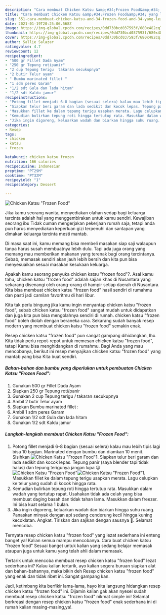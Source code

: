 ```yaml
---
description: "Cara membuat Chicken Katsu &amp;#34;Frozen Food&amp;#34; yang lezat dan Mudah Dibuat"
title: "Cara membuat Chicken Katsu &amp;#34;Frozen Food&amp;#34; yang lezat dan Mudah Dibuat"
slug: 551-cara-membuat-chicken-katsu-and-34-frozen-food-and-34-yang-lezat-dan-mudah-dibuat
date: 2021-01-19T20:25:06.568Z
image: https://img-global.cpcdn.com/recipes/0dd730bcd037593f/680x482cq70/chicken-katsu-frozen-food-foto-resep-utama.jpg
thumbnail: https://img-global.cpcdn.com/recipes/0dd730bcd037593f/680x482cq70/chicken-katsu-frozen-food-foto-resep-utama.jpg
cover: https://img-global.cpcdn.com/recipes/0dd730bcd037593f/680x482cq70/chicken-katsu-frozen-food-foto-resep-utama.jpg
author: Sallie Salazar
ratingvalue: 4.7
reviewcount: 12
recipeingredient:
- "500 gr Fillet Dada Ayam"
- "250 gr Tepung rotipanir"
- "2 cup Tepung terigu  takaran secukupnya"
- "2 butir Telur ayam"
- " Bumbu marinated fillet "
- "1 sdm peres Garam"
- "1/2 sdt Gula dan lada hitam"
- "1/2 sdt Kaldu jamur"
recipeinstructions:
- "Potong fillet menjadi 6-8 bagian (sesuai selera) kalau mau lebih tipis lagi bisa 10 bagian. Marinated dengan bumbu dan diamkan 10 menit. Sisihkan"
- "Siapkan telur beri garam dan lada sedikit dan kocok lepas. Tepung panir (saya blender tapi tidak halus) dan tepung terigunya jangan lupa 😉"
- "Masukkan fillet ke dalam tepung terigu usapkan merata. Lagu celupkan ke telur yang sudah di kocok hingga rata."
- "Kemudian bulirkan tepung roti hingga tertutup rata. Masukkan dalam wadah yang tertutup rapat. Usahakan tidak ada celah yang bisa membuat daging basah dan tidak tahan lama. Masukkan dalam freezer. Ini bisa kuat selama 1 bulan."
- "Jika ingin digoreng, keluarkan wadah dan biarkan hingga suhu ruang. Panaskan minyak dengan api sedang cenderung kecil hingga kuning kecoklatan. Angkat. Tiriskan dan sajikan dengan sausnya 🙂. Selamat mencoba."
categories:
- Resep
tags:
- chicken
- katsu
- frozen

katakunci: chicken katsu frozen 
nutrition: 166 calories
recipecuisine: Indonesian
preptime: "PT29M"
cooktime: "PT32M"
recipeyield: "1"
recipecategory: Dessert

---
```



![Chicken Katsu &#34;Frozen Food&#34;](https://img-global.cpcdn.com/recipes/0dd730bcd037593f/680x482cq70/chicken-katsu-frozen-food-foto-resep-utama.jpg)

Jika kamu seorang wanita, menyediakan olahan sedap bagi keluarga tercinta adalah hal yang menggembirakan untuk kamu sendiri. Kewajiban seorang ibu Tidak cuman mengerjakan pekerjaan rumah saja, tetapi anda pun harus menyediakan keperluan gizi terpenuhi dan santapan yang dimakan keluarga tercinta mesti mantab.

Di masa  saat ini, kamu memang bisa membeli masakan siap saji walaupun tanpa harus susah membuatnya lebih dulu. Tapi ada juga orang yang memang mau memberikan makanan yang terenak bagi orang tercintanya. Sebab, memasak sendiri akan jauh lebih bersih dan kita pun bisa menyesuaikan sesuai masakan kesukaan keluarga. 



Apakah kamu seorang penyuka chicken katsu &#34;frozen food&#34;?. Asal kamu tahu, chicken katsu &#34;frozen food&#34; adalah sajian khas di Nusantara yang sekarang disenangi oleh orang-orang di hampir setiap daerah di Nusantara. Kita bisa membuat chicken katsu &#34;frozen food&#34; hasil sendiri di rumahmu dan pasti jadi camilan favoritmu di hari libur.

Kita tak perlu bingung jika kamu ingin menyantap chicken katsu &#34;frozen food&#34;, sebab chicken katsu &#34;frozen food&#34; sangat mudah untuk didapatkan dan juga kita pun bisa mengolahnya sendiri di rumah. chicken katsu &#34;frozen food&#34; boleh diolah dengan beraneka cara. Sekarang sudah banyak resep modern yang membuat chicken katsu &#34;frozen food&#34; semakin enak.

Resep chicken katsu &#34;frozen food&#34; pun sangat gampang dihidangkan, lho. Kita tidak perlu repot-repot untuk memesan chicken katsu &#34;frozen food&#34;, tetapi Kamu bisa menghidangkan di rumahmu. Bagi Anda yang mau mencobanya, berikut ini resep menyajikan chicken katsu &#34;frozen food&#34; yang mantab yang bisa Kita buat sendiri.

<!--inarticleads1-->

##### Bahan-bahan dan bumbu yang diperlukan untuk pembuatan Chicken Katsu &#34;Frozen Food&#34;:

1. Gunakan 500 gr Fillet Dada Ayam
1. Siapkan 250 gr Tepung roti/panir
1. Gunakan 2 cup Tepung terigu / takaran secukupnya
1. Ambil 2 butir Telur ayam
1. Siapkan  Bumbu marinated fillet :
1. Ambil 1 sdm peres Garam
1. Gunakan 1/2 sdt Gula dan lada hitam
1. Gunakan 1/2 sdt Kaldu jamur




<!--inarticleads2-->

##### Langkah-langkah membuat Chicken Katsu &#34;Frozen Food&#34;:

1. Potong fillet menjadi 6-8 bagian (sesuai selera) kalau mau lebih tipis lagi bisa 10 bagian. Marinated dengan bumbu dan diamkan 10 menit. Sisihkan
<img src="https://img-global.cpcdn.com/steps/d7976e8983ccf51c/160x128cq70/chicken-katsu-frozen-food-langkah-memasak-1-foto.jpg" alt="Chicken Katsu &#34;Frozen Food&#34;">1. Siapkan telur beri garam dan lada sedikit dan kocok lepas. Tepung panir (saya blender tapi tidak halus) dan tepung terigunya jangan lupa 😉
<img src="https://img-global.cpcdn.com/steps/bd956ea1b0120f1c/160x128cq70/chicken-katsu-frozen-food-langkah-memasak-2-foto.jpg" alt="Chicken Katsu &#34;Frozen Food&#34;"><img src="https://img-global.cpcdn.com/steps/8054941899641e01/160x128cq70/chicken-katsu-frozen-food-langkah-memasak-2-foto.jpg" alt="Chicken Katsu &#34;Frozen Food&#34;">1. Masukkan fillet ke dalam tepung terigu usapkan merata. Lagu celupkan ke telur yang sudah di kocok hingga rata.
1. Kemudian bulirkan tepung roti hingga tertutup rata. Masukkan dalam wadah yang tertutup rapat. Usahakan tidak ada celah yang bisa membuat daging basah dan tidak tahan lama. Masukkan dalam freezer. Ini bisa kuat selama 1 bulan.
1. Jika ingin digoreng, keluarkan wadah dan biarkan hingga suhu ruang. Panaskan minyak dengan api sedang cenderung kecil hingga kuning kecoklatan. Angkat. Tiriskan dan sajikan dengan sausnya 🙂. Selamat mencoba.




Ternyata resep chicken katsu &#34;frozen food&#34; yang lezat sederhana ini enteng banget ya! Kalian semua mampu mencobanya. Cara buat chicken katsu &#34;frozen food&#34; Sesuai banget untuk kalian yang sedang belajar memasak ataupun juga untuk kamu yang telah ahli dalam memasak.

Tertarik untuk mencoba membuat resep chicken katsu &#34;frozen food&#34; lezat sederhana ini? Kalau kalian tertarik, ayo kalian segera buruan siapkan alat dan bahan-bahannya, maka bikin deh Resep chicken katsu &#34;frozen food&#34; yang enak dan tidak ribet ini. Sangat gampang kan. 

Jadi, ketimbang kita berfikir lama-lama, hayo kita langsung hidangkan resep chicken katsu &#34;frozen food&#34; ini. Dijamin kalian gak akan nyesel sudah membuat resep chicken katsu &#34;frozen food&#34; nikmat simple ini! Selamat berkreasi dengan resep chicken katsu &#34;frozen food&#34; enak sederhana ini di rumah kalian masing-masing,ya!.

